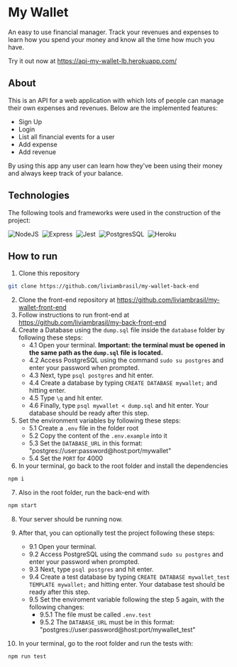 # My Wallet

An easy to use financial manager. Track your revenues and expenses to learn how you spend your money and know all the time how much you have.

Try it out now at https://api-my-wallet-lb.herokuapp.com/

## About

This is an API for a web application with which lots of people can manage their own expenses and revenues. Below are the implemented features:

- Sign Up
- Login
- List all financial events for a user
- Add expense
- Add revenue

By using this app any user can learn how they've been using their money and always keep track of your balance.

## Technologies
The following tools and frameworks were used in the construction of the project:<br>
  
  ![NodeJS](https://img.shields.io/badge/Node.js-339933?style=for-the-badge&logo=nodedotjs&logoColor=white)&nbsp;
  ![Express](https://img.shields.io/badge/Express.js-000000?style=for-the-badge&logo=express&logoColor=white)&nbsp;
  ![Jest](https://img.shields.io/badge/Jest-C21325?style=for-the-badge&logo=jest&logoColor=white)&nbsp;
  ![PostgresSQL](https://img.shields.io/badge/PostgreSQL-316192?style=for-the-badge&logo=postgresql&logoColor=white)&nbsp;
  ![Heroku](https://img.shields.io/badge/Heroku-430098?style=for-the-badge&logo=heroku&logoColor=white)&nbsp;
  
## How to run

1. Clone this repository
```bash
git clone https://github.com/liviambrasil/my-wallet-back-end
```
2. Clone the front-end repository at https://github.com/liviambrasil/my-wallet-front-end
3. Follow instructions to run front-end at https://github.com/liviambrasil/my-back-front-end
4. Create a Database using the ``dump.sql`` file inside the ``database`` folder by following these steps:
    - 4.1 Open your terminal. **Important: the terminal must be opened in the same path as the ``dump.sql`` file is located.**
    - 4.2 Access PostgreSQL using the command ``sudo su postgres`` and enter your password when prompted.
    - 4.3 Next, type ``psql postgres`` and hit enter.
    - 4.4 Create a database by typing ``CREATE DATABASE mywallet;`` and hitting enter.
    - 4.5 Type ``\q`` and hit enter.
    - 4.6 Finally, type ```psql mywallet < dump.sql``` and hit enter. Your database should be ready after this step.
5. Set the environment variables by following these steps:
    - 5.1 Create a ``.env`` file in the folder root
    - 5.2 Copy the content of the ``.env.example`` into it
    - 5.3 Set the ``DATABASE_URL`` in this format: "postgres://user:password@host:port/mywallet"
    - 5.4 Set the ``PORT`` for 4000
6. In your terminal, go back to the root folder and install the dependencies
```bash
npm i
```
7. Also in the root folder, run the back-end with
```bash
npm start
```
8. Your server should be running now.
9. After that, you can optionally test the project following these steps:
    - 9.1 Open your terminal.
    - 9.2 Access PostgreSQL using the command ``sudo su postgres`` and enter your password when prompted.
    - 9.3 Next, type ``psql postgres`` and hit enter.
    - 9.4 Create a test database by typing ``CREATE DATABASE mywallet_test TEMPLATE mywallet;`` and hitting enter. Your database test should be ready after this step.
    - 9.5 Set the enviroment variable following the step 5 again, with the following changes:
      - 9.5.1 The file must be called ``.env.test``
      - 9.5.2 The ``DATABASE_URL`` must be in this format: "postgres://user:password@host:port/mywallet_test"

10. In your terminal, go to the root folder and run the tests with:
```bash
npm run test
```
